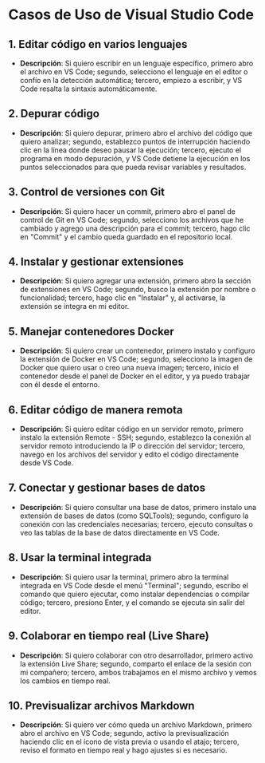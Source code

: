 # Casos de Uso de Visual Studio Code

## 1. Editar código en varios lenguajes
- **Descripción**: Si quiero escribir en un lenguaje específico, primero abro el archivo en VS Code; segundo, selecciono el lenguaje en el editor o confío en la detección automática; tercero, empiezo a escribir, y VS Code resalta la sintaxis automáticamente.

## 2. Depurar código
- **Descripción**: Si quiero depurar, primero abro el archivo del código que quiero analizar; segundo, establezco puntos de interrupción haciendo clic en la línea donde deseo pausar la ejecución; tercero, ejecuto el programa en modo depuración, y VS Code detiene la ejecución en los puntos seleccionados para que pueda revisar variables y resultados.

## 3. Control de versiones con Git
- **Descripción**: Si quiero hacer un commit, primero abro el panel de control de Git en VS Code; segundo, selecciono los archivos que he cambiado y agrego una descripción para el commit; tercero, hago clic en "Commit" y el cambio queda guardado en el repositorio local.

## 4. Instalar y gestionar extensiones
- **Descripción**: Si quiero agregar una extensión, primero abro la sección de extensiones en VS Code; segundo, busco la extensión por nombre o funcionalidad; tercero, hago clic en "Instalar" y, al activarse, la extensión se integra en mi editor.

## 5. Manejar contenedores Docker
- **Descripción**: Si quiero crear un contenedor, primero instalo y configuro la extensión de Docker en VS Code; segundo, selecciono la imagen de Docker que quiero usar o creo una nueva imagen; tercero, inicio el contenedor desde el panel de Docker en el editor, y ya puedo trabajar con él desde el entorno.

## 6. Editar código de manera remota
- **Descripción**: Si quiero editar código en un servidor remoto, primero instalo la extensión Remote - SSH; segundo, establezco la conexión al servidor remoto introduciendo la IP o dirección del servidor; tercero, navego en los archivos del servidor y edito el código directamente desde VS Code.

## 7. Conectar y gestionar bases de datos
- **Descripción**: Si quiero consultar una base de datos, primero instalo una extensión de bases de datos (como SQLTools); segundo, configuro la conexión con las credenciales necesarias; tercero, ejecuto consultas o veo las tablas de la base de datos directamente en VS Code.

## 8. Usar la terminal integrada
- **Descripción**: Si quiero usar la terminal, primero abro la terminal integrada en VS Code desde el menú "Terminal"; segundo, escribo el comando que quiero ejecutar, como instalar dependencias o compilar código; tercero, presiono Enter, y el comando se ejecuta sin salir del editor.

## 9. Colaborar en tiempo real (Live Share)
- **Descripción**: Si quiero colaborar con otro desarrollador, primero activo la extensión Live Share; segundo, comparto el enlace de la sesión con mi compañero; tercero, ambos trabajamos en el mismo archivo y vemos los cambios en tiempo real.

## 10. Previsualizar archivos Markdown
- **Descripción**: Si quiero ver cómo queda un archivo Markdown, primero abro el archivo en VS Code; segundo, activo la previsualización haciendo clic en el ícono de vista previa o usando el atajo; tercero, reviso el formato en tiempo real y hago ajustes si es necesario.
